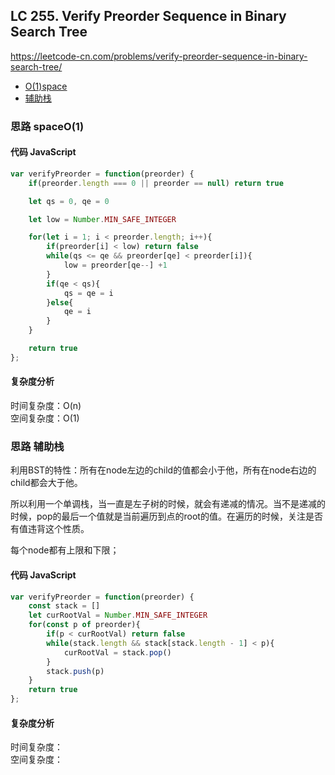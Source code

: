 ## LC 255. Verify Preorder Sequence in Binary Search Tree
https://leetcode-cn.com/problems/verify-preorder-sequence-in-binary-search-tree/

- [O(1)space](#思路-O(1))
- [辅助栈](#思路-辅助栈)


### 思路 spaceO(1)

#### 代码 JavaScript

```JavaScript
var verifyPreorder = function(preorder) {
    if(preorder.length === 0 || preorder == null) return true

    let qs = 0, qe = 0

    let low = Number.MIN_SAFE_INTEGER

    for(let i = 1; i < preorder.length; i++){
        if(preorder[i] < low) return false
        while(qs <= qe && preorder[qe] < preorder[i]){
            low = preorder[qe--] +1
        }
        if(qe < qs){
            qs = qe = i
        }else{
            qe = i
        }
    }

    return true
};

```

#### 复杂度分析
时间复杂度：O(n) </br>
空间复杂度：O(1)


### 思路 辅助栈
利用BST的特性：所有在node左边的child的值都会小于他，所有在node右边的child都会大于他。

所以利用一个单调栈，当一直是左子树的时候，就会有递减的情况。当不是递减的时候，pop的最后一个值就是当前遍历到点的root的值。在遍历的时候，关注是否有值违背这个性质。

每个node都有上限和下限；
#### 代码 JavaScript

```JavaScript
var verifyPreorder = function(preorder) {
    const stack = []
    let curRootVal = Number.MIN_SAFE_INTEGER
    for(const p of preorder){
        if(p < curRootVal) return false
        while(stack.length && stack[stack.length - 1] < p){
            curRootVal = stack.pop()
        }
        stack.push(p)
    }
    return true
};

```

#### 复杂度分析
时间复杂度： </br>
空间复杂度：